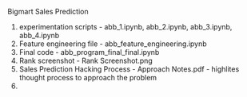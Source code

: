 Bigmart Sales Prediction
1. experimentation scripts - abb_1.ipynb, abb_2.ipynb, abb_3.ipynb, abb_4.ipynb
2. Feature engineering file - abb_feature_engineering.ipynb
3. Final code - abb_program_final_final.ipynb
4. Rank screenshot - Rank Screenshot.png
5. Sales Prediction Hacking Process - Approach Notes.pdf - highlites thought process to approach the problem
6. 
